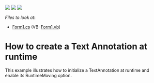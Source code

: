<!-- default badges list -->
![](https://img.shields.io/endpoint?url=https://codecentral.devexpress.com/api/v1/VersionRange/128573988/10.2.5%2B)
[![](https://img.shields.io/badge/Open_in_DevExpress_Support_Center-FF7200?style=flat-square&logo=DevExpress&logoColor=white)](https://supportcenter.devexpress.com/ticket/details/E3003)
[![](https://img.shields.io/badge/📖_How_to_use_DevExpress_Examples-e9f6fc?style=flat-square)](https://docs.devexpress.com/GeneralInformation/403183)
<!-- default badges end -->
<!-- default file list -->
*Files to look at*:

* [Form1.cs](./CS/TextAnnotationRuntime/Form1.cs) (VB: [Form1.vb](./VB/TextAnnotationRuntime/Form1.vb))
<!-- default file list end -->
# How to create a Text Annotation at runtime


<p>This example illustrates how to initialize a TextAnnotation at runtime and enable its RuntimeMoving option.</p>

<br/>


